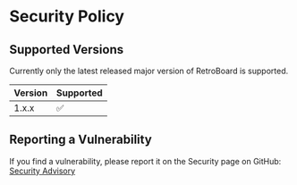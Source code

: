# Security Policy

## Supported Versions

Currently only the latest released major version of RetroBoard is supported.

| Version | Supported          |
| ------- | ------------------ |
| 1.x.x   | :white_check_mark: |

## Reporting a Vulnerability

If you find a vulnerability, please report it on the Security page on GitHub: [Security Advisory](https://github.com/gulyasgergely902/retroboard-v2/security/advisories/new)
